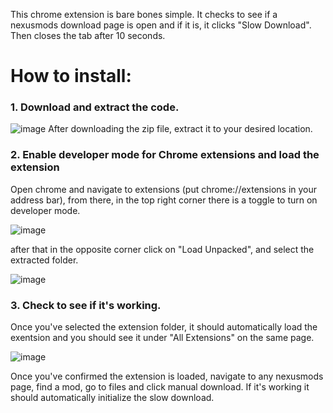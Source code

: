 This chrome extension is bare bones simple. It checks to see if a nexusmods download page is open and if it is, it clicks "Slow Download". Then closes the tab after 10 seconds.



# How to install:

### 1. Download and extract the code.

![image](https://github.com/user-attachments/assets/d7ba96ea-df49-4dbb-a8af-3528b3af4013)
After downloading the zip file, extract it to your desired location.



### 2. Enable developer mode for Chrome extensions and load the extension
Open chrome and navigate to extensions (put chrome://extensions in your address bar), from there, in the top right corner there is a toggle to turn on developer mode.

![image](https://github.com/user-attachments/assets/65b039e5-6dc1-4e96-8cd2-7c3fc23651b4)

after that in the opposite corner click on "Load Unpacked", and select the extracted folder.

![image](https://github.com/user-attachments/assets/41930930-ef83-4b2a-aebc-44800a6660cb)

### 3. Check to see if it's working.
Once you've selected the extension folder, it should automatically load the exentsion and you should see it under "All Extensions" on the same page.

![image](https://github.com/user-attachments/assets/4148060e-4f22-4c13-b15b-ceed8e23b966)

Once you've confirmed the extension is loaded, navigate to any nexusmods page, find a mod, go to files and click manual download. If it's working it should automatically initialize the slow download.
